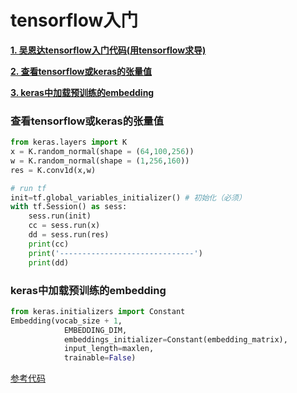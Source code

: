 # tensorflow入门

[**1. 吴恩达tensorflow入门代码(用tensorflow求导)**](1.tensorflow_andrewNg.ipynb)

[**2. 查看tensorflow或keras的张量值**](#查看tensorflow或keras的张量值)

[**3. keras中加载预训练的embedding**](#keras中加载预训练的embedding)

### 查看tensorflow或keras的张量值

```python
from keras.layers import K
x = K.random_normal(shape = (64,100,256))
w = K.random_normal(shape = (1,256,160))
res = K.conv1d(x,w)

# run tf
init=tf.global_variables_initializer() # 初始化（必须）
with tf.Session() as sess:
    sess.run(init)
    cc = sess.run(x)
    dd = sess.run(res)
    print(cc)
    print('------------------------------')
    print(dd)
```

### keras中加载预训练的embedding

```python
from keras.initializers import Constant
Embedding(vocab_size + 1,
            EMBEDDING_DIM,
            embeddings_initializer=Constant(embedding_matrix),
            input_length=maxlen,
            trainable=False)
```
[参考代码](https://github.com/keras-team/keras/blob/master/examples/pretrained_word_embeddings.py)

### 
### 